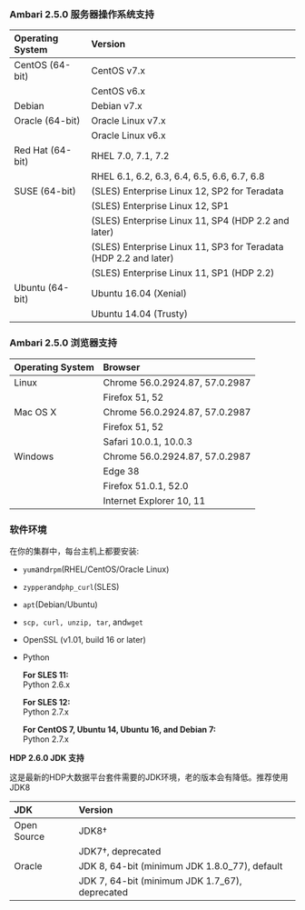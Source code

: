 ### **Ambari 2.5.0 服务器操作系统支持**

| Operating System | Version |
| :--- | :--- |
| CentOS \(64-bit\) | CentOS v7.x |
|  | CentOS v6.x |
| Debian | Debian v7.x |
| Oracle \(64-bit\) | Oracle Linux v7.x |
|  | Oracle Linux v6.x |
| Red Hat \(64-bit\) | RHEL 7.0, 7.1, 7.2 |
|  | RHEL 6.1, 6.2, 6.3, 6.4, 6.5, 6.6, 6.7, 6.8 |
| SUSE \(64-bit\) | \(SLES\) Enterprise Linux 12, SP2 for Teradata |
|  | \(SLES\) Enterprise Linux 12, SP1 |
|  | \(SLES\) Enterprise Linux 11, SP4 \(HDP 2.2 and later\) |
|  | \(SLES\) Enterprise Linux 11, SP3 for Teradata \(HDP 2.2 and later\) |
|  | \(SLES\) Enterprise Linux 11, SP1 \(HDP 2.2\) |
| Ubuntu \(64-bit\) | Ubuntu 16.04 \(Xenial\) |
|  | Ubuntu 14.04 \(Trusty\) |

### **Ambari 2.5.0 浏览器支持**

| Operating System | Browser |
| :--- | :--- |
| Linux | Chrome 56.0.2924.87, 57.0.2987 |
|  | Firefox 51, 52 |
| Mac OS X | Chrome 56.0.2924.87, 57.0.2987 |
|  | Firefox 51, 52 |
|  | Safari 10.0.1, 10.0.3 |
| Windows | Chrome 56.0.2924.87, 57.0.2987 |
|  | Edge 38 |
|  | Firefox 51.0.1, 52.0 |
|  | Internet Explorer 10, 11 |

### 软件环境

在你的集群中，每台主机上都要安装:

* `yum`and`rpm`\(RHEL/CentOS/Oracle Linux\)

* `zypper`and`php_curl`\(SLES\)

* `apt`\(Debian/Ubuntu\)

* `scp, curl, unzip, tar`, and`wget`

* OpenSSL \(v1.01, build 16 or later\)

* Python

  **For SLES 11:**  
  Python 2.6.x

  **For SLES 12:**  
  Python 2.7.x

  **For CentOS 7, Ubuntu 14, Ubuntu 16, and Debian 7:**  
  Python 2.7.x

**HDP 2.6.0 JDK 支持**

这是最新的HDP大数据平台套件需要的JDK环境，老的版本会有降低。推荐使用JDK8

| JDK | Version |
| :--- | :--- |
| Open Source | JDK8† |
|  | JDK7†, deprecated |
| Oracle | JDK 8, 64-bit \(minimum JDK 1.8.0\_77\), default |
|  | JDK 7, 64-bit \(minimum JDK 1.7\_67\), deprecated |



